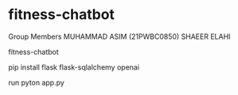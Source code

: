 # fitness-chatbot

Group Members
MUHAMMAD ASIM (21PWBC0850)
SHAEER ELAHI

fitness-chatbot

pip install flask flask-sqlalchemy openai 

run pyton app.py
